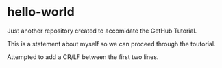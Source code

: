 # hello-world
Just another repository created to accomidate the GetHub Tutorial.

This is a statement about myself so we can proceed through the toutorial.

Attempted to add a CR/LF between the first two lines.

